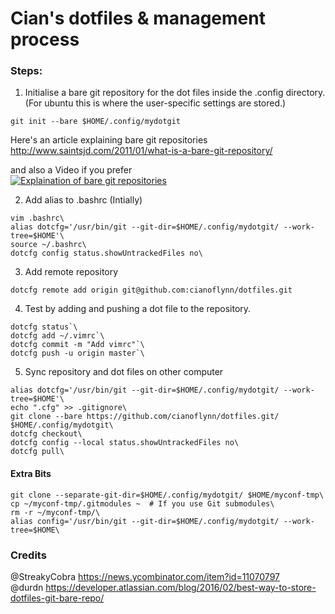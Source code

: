 # Cian's dotfiles & management process  
### Steps:

1. Initialise a bare git repository for the dot files inside the .config directory.  
(For ubuntu this is where the user-specific settings are stored.)
```shell
git init --bare $HOME/.config/mydotgit
 ```
  
Here's an article explaining bare git repositories  
http://www.saintsjd.com/2011/01/what-is-a-bare-git-repository/  
 
and also a Video if you prefer\
  [![Explaination of bare git repositories](http://img.youtube.com/vi/krR847J8yPc/0.jpg)](https://www.youtube.com/watch?v=krR847J8yPc)

2. Add alias to .bashrc (Intially) 
```shell
vim .bashrc\
alias dotcfg='/usr/bin/git --git-dir=$HOME/.config/mydotgit/ --work-tree=$HOME'\
source ~/.bashrc\
dotcfg config status.showUntrackedFiles no\
 ```

3. Add remote repository  
```shell
dotcfg remote add origin git@github.com:cianoflynn/dotfiles.git
  ```

4. Test by adding and pushing a dot file to the repository.

```shell
dotcfg status`\
dotcfg add ~/.vimrc`\
dotcfg commit -m "Add vimrc"`\
dotcfg push -u origin master`\
 ```
    
5. Sync repository and dot files on other computer

```shell
alias dotcfg='/usr/bin/git --git-dir=$HOME/.config/mydotgit/ --work-tree=$HOME'\
echo ".cfg" >> .gitignore\
git clone --bare https://github.com/cianoflynn/dotfiles.git/ $HOME/.config/mydotgit\
dotcfg checkout\
dotcfg config --local status.showUntrackedFiles no\
dotcfg pull\
```

#### Extra Bits
```shell
git clone --separate-git-dir=$HOME/.config/mydotgit/ $HOME/myconf-tmp\
cp ~/myconf-tmp/.gitmodules ~  # If you use Git submodules\
rm -r ~/myconf-tmp/\
alias config='/usr/bin/git --git-dir=$HOME/.config/mydotgit/ --work-tree=$HOME\
```
### Credits  
@StreakyCobra https://news.ycombinator.com/item?id=11070797  
@durdn https://developer.atlassian.com/blog/2016/02/best-way-to-store-dotfiles-git-bare-repo/  
